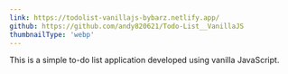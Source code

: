 ```yaml
---
link: https://todolist-vanillajs-bybarz.netlify.app/
github: https://github.com/andy820621/Todo-List__VanillaJS
thumbnailType: 'webp'
---
```


This is a simple to-do list application developed using vanilla JavaScript.
